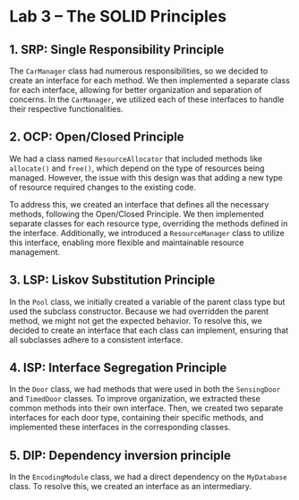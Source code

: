 # Lab 3 – The SOLID Principles

## 1. SRP: Single Responsibility Principle

The `CarManager` class had numerous responsibilities, so we decided to create an interface for each method. We then implemented a separate class for each interface, allowing for better organization and separation of concerns. In the `CarManager`, we utilized each of these interfaces to handle their respective functionalities.

## 2. OCP: Open/Closed Principle

We had a class named `ResourceAllocator` that included methods like `allocate()` and `free()`, which depend on the type of resources being managed. However, the issue with this design was that adding a new type of resource required changes to the existing code.

To address this, we created an interface that defines all the necessary methods, following the Open/Closed Principle. We then implemented separate classes for each resource type, overriding the methods defined in the interface. Additionally, we introduced a `ResourceManager` class to utilize this interface, enabling more flexible and maintainable resource management.

## 3. LSP: Liskov Substitution Principle

In the `Pool` class, we initially created a variable of the parent class type but used the subclass constructor. Because we had overridden the parent method, we might not get the expected behavior. To resolve this, we decided to create an interface that each class can implement, ensuring that all subclasses adhere to a consistent interface.

## 4. ISP: Interface Segregation Principle

In the `Door` class, we had methods that were used in both the `SensingDoor` and `TimedDoor` classes. To improve organization, we extracted these common methods into their own interface. Then, we created two separate interfaces for each door type, containing their specific methods, and implemented these interfaces in the corresponding classes.

## 5. DIP: Dependency inversion principle

In the `EncodingModule` class, we had a direct dependency on the `MyDatabase` class. To resolve this, we created an interface as an intermediary.